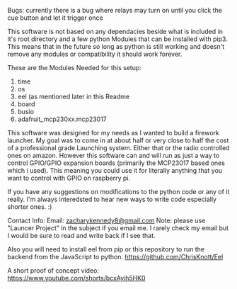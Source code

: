 Bugs:
currently there is a bug where relays may turn on until you click the cue button and let it trigger once

This software is not based on any dependacies beside what is included in it's root directory and a few python Modules that can be installed with pip3. This means that in the future so long as python is still working
and doesn't remove any modules or compatibility it should work forever.

These are the Modules Needed for this setup:
1. time
2. os
3. eel (as mentioned later in this Readme
4. board
5. busio
6. adafruit_mcp230xx.mcp23017

This software was designed for my needs as I wanted to build a firework launcher. My goal was to come in at about half or very close to half the cost of a
professional grade Launching system. Either that or the radio controlled ones on amazon. However this software can and will run as just a way to control GPIO/GPIO
expansion boards (primarily the MCP23017 based ones which i used). This meaning you could use it for literally anything that you want to control with GPIO on raspberry pi.

If you have any suggestions on modifications to the python code or any of it really. I'm always interedsted to hear new ways to write code especially shorter ones. :)

Contact Info:
Email: zacharykennedy8@gmail.com
      Note: please use "Launcer Project" in the subject if you email me. I rarely check my email but I would be sure to read and write back if I see that.

Also you will need to install eel from pip or this repository to run the backend from the JavaScript to python.
https://github.com/ChrisKnott/Eel


A short proof of concept video:
https://www.youtube.com/shorts/bcxAyih5HK0
